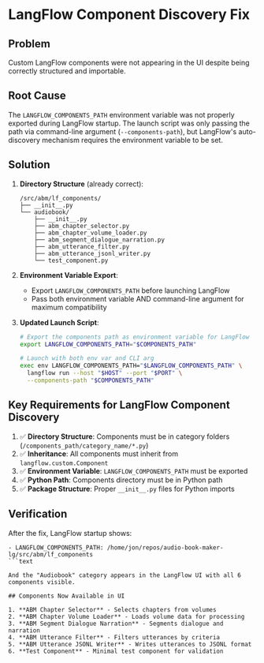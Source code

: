 # LangFlow Component Discovery Fix

## Problem

Custom LangFlow components were not appearing in the UI despite being correctly structured and importable.

## Root Cause

The `LANGFLOW_COMPONENTS_PATH` environment variable was not properly exported during LangFlow startup. The launch script was only passing the path via command-line argument (`--components-path`), but LangFlow's auto-discovery mechanism requires the environment variable to be set.

## Solution

1. **Directory Structure** (already correct):

   ```
   /src/abm/lf_components/
   ├── __init__.py
   └── audiobook/
       ├── __init__.py
       ├── abm_chapter_selector.py
       ├── abm_chapter_volume_loader.py
       ├── abm_segment_dialogue_narration.py
       ├── abm_utterance_filter.py
       ├── abm_utterance_jsonl_writer.py
       └── test_component.py
   ```

1. **Environment Variable Export**:

   - Export `LANGFLOW_COMPONENTS_PATH` before launching LangFlow
   - Pass both environment variable AND command-line argument for maximum compatibility

1. **Updated Launch Script**:

   ```bash
   # Export the components path as environment variable for LangFlow
   export LANGFLOW_COMPONENTS_PATH="$COMPONENTS_PATH"

   # Launch with both env var and CLI arg
   exec env LANGFLOW_COMPONENTS_PATH="$LANGFLOW_COMPONENTS_PATH" \
     langflow run --host "$HOST" --port "$PORT" \
     --components-path "$COMPONENTS_PATH"
   ```

## Key Requirements for LangFlow Component Discovery

1. ✅ **Directory Structure**: Components must be in category folders (`/components_path/category_name/*.py`)
1. ✅ **Inheritance**: All components must inherit from `langflow.custom.Component`
1. ✅ **Environment Variable**: `LANGFLOW_COMPONENTS_PATH` must be exported
1. ✅ **Python Path**: Components directory must be in Python path
1. ✅ **Package Structure**: Proper `__init__.py` files for Python imports

## Verification

After the fix, LangFlow startup shows:

````text
- LANGFLOW_COMPONENTS_PATH: /home/jon/repos/audio-book-maker-lg/src/abm/lf_components
```text

And the "Audiobook" category appears in the LangFlow UI with all 6 components visible.

## Components Now Available in UI

1. **ABM Chapter Selector** - Selects chapters from volumes
2. **ABM Chapter Volume Loader** - Loads volume data for processing  
3. **ABM Segment Dialogue Narration** - Segments dialogue and narration
4. **ABM Utterance Filter** - Filters utterances by criteria
5. **ABM Utterance JSONL Writer** - Writes utterances to JSONL format
6. **Test Component** - Minimal test component for validation
````

